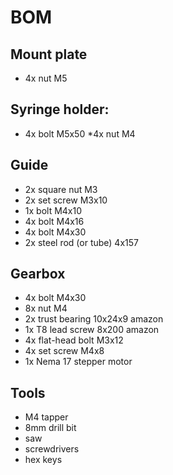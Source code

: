 # BOM

## Mount plate

* 4x nut M5

## Syringe holder:

* 4x bolt M5x50 *4x nut M4

## Guide

* 2x square nut M3
* 2x set screw M3x10
* 1x bolt M4x10
* 4x bolt M4x16
* 4x bolt M4x30 
* 2x steel rod (or tube) 4x157

## Gearbox

* 4x bolt M4x30 
* 8x nut M4 
* 2x trust bearing 10x24x9 amazon 
* 1x T8 lead screw 8x200 amazon 
* 4x flat-head bolt M3x12 
* 4x set screw M4x8 
* 1x Nema 17 stepper motor

## Tools

* M4 tapper 
* 8mm drill bit 
* saw 
* screwdrivers 
* hex keys
